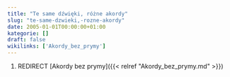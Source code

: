 ```yaml
---
title: "Te same dźwięki, różne akordy"
slug: "te-same-dzwieki,-rozne-akordy"
date: 2005-01-01T00:00:00+01:00
kategorie: []
draft: false
wikilinks: ['Akordy_bez_prymy']
---
```

1.  REDIRECT [Akordy bez prymy]({{< relref "Akordy_bez_prymy.md" >}})